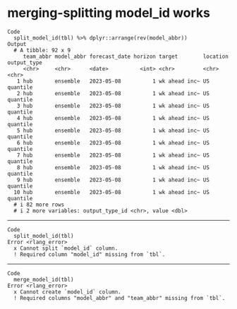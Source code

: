 # merging-splitting model_id works

    Code
      split_model_id(tbl) %>% dplyr::arrange(rev(model_abbr))
    Output
      # A tibble: 92 x 9
         team_abbr model_abbr forecast_date horizon target        location output_type
         <chr>     <chr>      <date>          <int> <chr>         <chr>    <chr>      
       1 hub       ensemble   2023-05-08          1 wk ahead inc~ US       quantile   
       2 hub       ensemble   2023-05-08          1 wk ahead inc~ US       quantile   
       3 hub       ensemble   2023-05-08          1 wk ahead inc~ US       quantile   
       4 hub       ensemble   2023-05-08          1 wk ahead inc~ US       quantile   
       5 hub       ensemble   2023-05-08          1 wk ahead inc~ US       quantile   
       6 hub       ensemble   2023-05-08          1 wk ahead inc~ US       quantile   
       7 hub       ensemble   2023-05-08          1 wk ahead inc~ US       quantile   
       8 hub       ensemble   2023-05-08          1 wk ahead inc~ US       quantile   
       9 hub       ensemble   2023-05-08          1 wk ahead inc~ US       quantile   
      10 hub       ensemble   2023-05-08          1 wk ahead inc~ US       quantile   
      # i 82 more rows
      # i 2 more variables: output_type_id <chr>, value <dbl>

---

    Code
      split_model_id(tbl)
    Error <rlang_error>
      x Cannot split `model_id` column.
      ! Required column "model_id" missing from `tbl`.

---

    Code
      merge_model_id(tbl)
    Error <rlang_error>
      x Cannot create `model_id` column.
      ! Required columns "model_abbr" and "team_abbr" missing from `tbl`.

